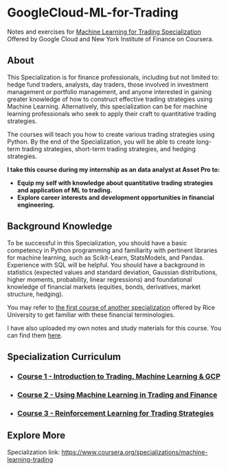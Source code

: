 # GoogleCloud-ML-for-Trading
Notes and exercises for [Machine Learning for Trading Specialization](https://www.coursera.org/specializations/machine-learning-trading) Offered by Google Cloud and New York Institute of Finance on Coursera.

## About
This Specialization is for finance professionals, including but not limited to: hedge fund traders, analysts, day traders, those involved in investment management or portfolio management, and anyone interested in gaining greater knowledge of how to construct effective trading strategies using Machine Learning. Alternatively, this specialization can be for machine learning professionals who seek to apply their craft to quantitative trading strategies. 

The courses will teach you how to create various trading strategies using Python. By the end of the Specialization, you will be able to create long-term trading strategies, short-term trading strategies, and hedging strategies.

**I take this course during my internship as an data analyst at Asset Pro to:**
+ **Equip my self with knowledge about quantitative trading strategies and application of ML to trading.**
+ **Explore career interests and development opportunities in financial engineering.**

## Background Knowledge
To be successful in this Specialization, you should have a basic competency in Python programming and familiarity with pertinent libraries for machine learning, such as Scikit-Learn, StatsModels, and Pandas. Experience with SQL will be helpful. You should have a background in statistics (expected values and standard deviation, Gaussian distributions, higher moments, probability, linear regressions) and foundational knowledge of financial markets (equities, bonds, derivatives, market structure, hedging).

You may refer to [the first course of another specialization](https://www.coursera.org/learn/global-financial-markets-instruments) offered by Rice University to get familiar with these financial terminologies.

I have also uploaded my own notes and study materials for this course. You can find them [here](https://github.com/PeterQiu0516/Rice-Investment-and-Portfolio-Management).

## Specialization Curriculum
+ ### [Course 1 - Introduction to Trading, Machine Learning & GCP](https://github.com/PeterQiu0516/GoogleCloud-ML-for-Trading/blob/master/Course%201:%20%20Introduction%20to%20Trading,%20Machine%20Learning%20&%20GCP/)
+ ### [Course 2 - Using Machine Learning in Trading and Finance]()
+ ### [Course 3 - Reinforcement Learning for Trading Strategies]()

## Explore More
Specialization link: https://www.coursera.org/specializations/machine-learning-trading
